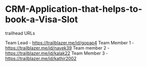 # CRM-Application-that-helps-to-book-a-Visa-Slot

trailhead URLs

Team Lead - https://trailblazer.me/id/gopap4
Team Member 1 - https://trailblazer.me/id/navek39
Team member 2 - https://trailblazer.me/id/kalak22
Team Member 3 - https://trailblazer.me/id/kathir2002
